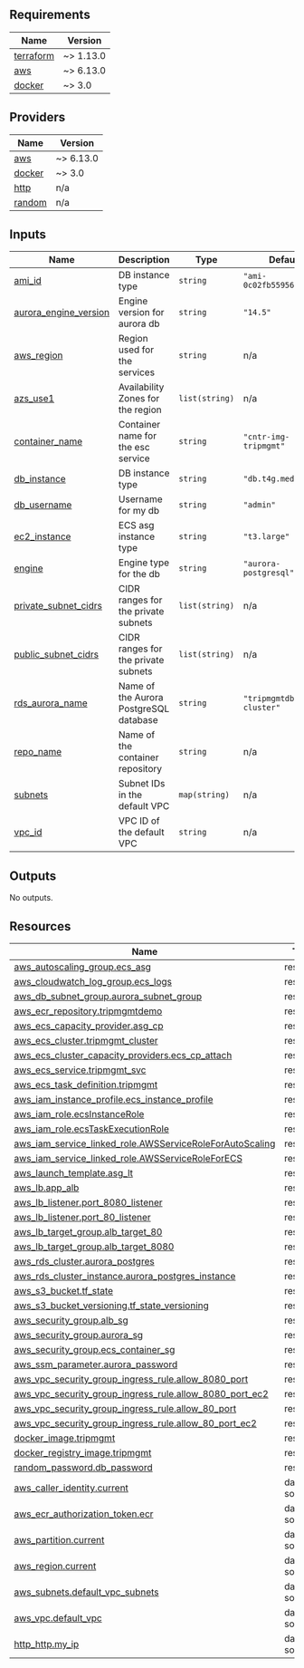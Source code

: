 <!-- BEGIN_TF_DOCS -->


## Requirements

| Name | Version |
|------|---------|
| <a name="requirement_terraform"></a> [terraform](#requirement\_terraform) | ~> 1.13.0 |
| <a name="requirement_aws"></a> [aws](#requirement\_aws) | ~> 6.13.0 |
| <a name="requirement_docker"></a> [docker](#requirement\_docker) | ~> 3.0 |

## Providers

| Name | Version |
|------|---------|
| <a name="provider_aws"></a> [aws](#provider\_aws) | ~> 6.13.0 |
| <a name="provider_docker"></a> [docker](#provider\_docker) | ~> 3.0 |
| <a name="provider_http"></a> [http](#provider\_http) | n/a |
| <a name="provider_random"></a> [random](#provider\_random) | n/a |

## Inputs

| Name | Description | Type | Default | Required |
|------|-------------|------|---------|:--------:|
| <a name="input_ami_id"></a> [ami\_id](#input\_ami\_id) | DB instance type | `string` | `"ami-0c02fb55956c7d316"` | no |
| <a name="input_aurora_engine_version"></a> [aurora\_engine\_version](#input\_aurora\_engine\_version) | Engine version for aurora db | `string` | `"14.5"` | no |
| <a name="input_aws_region"></a> [aws\_region](#input\_aws\_region) | Region used for the services | `string` | n/a | yes |
| <a name="input_azs_use1"></a> [azs\_use1](#input\_azs\_use1) | Availability Zones for the region | `list(string)` | n/a | yes |
| <a name="input_container_name"></a> [container\_name](#input\_container\_name) | Container name for the esc service | `string` | `"cntr-img-tripmgmt"` | no |
| <a name="input_db_instance"></a> [db\_instance](#input\_db\_instance) | DB instance type | `string` | `"db.t4g.medium"` | no |
| <a name="input_db_username"></a> [db\_username](#input\_db\_username) | Username for my db | `string` | `"admin"` | no |
| <a name="input_ec2_instance"></a> [ec2\_instance](#input\_ec2\_instance) | ECS asg instance type | `string` | `"t3.large"` | no |
| <a name="input_engine"></a> [engine](#input\_engine) | Engine type for the db | `string` | `"aurora-postgresql"` | no |
| <a name="input_private_subnet_cidrs"></a> [private\_subnet\_cidrs](#input\_private\_subnet\_cidrs) | CIDR ranges for the private subnets | `list(string)` | n/a | yes |
| <a name="input_public_subnet_cidrs"></a> [public\_subnet\_cidrs](#input\_public\_subnet\_cidrs) | CIDR ranges for the private subnets | `list(string)` | n/a | yes |
| <a name="input_rds_aurora_name"></a> [rds\_aurora\_name](#input\_rds\_aurora\_name) | Name of the Aurora PostgreSQL database | `string` | `"tripmgmtdb-cluster"` | no |
| <a name="input_repo_name"></a> [repo\_name](#input\_repo\_name) | Name of the container repository | `string` | n/a | yes |
| <a name="input_subnets"></a> [subnets](#input\_subnets) | Subnet IDs in the default VPC | `map(string)` | n/a | yes |
| <a name="input_vpc_id"></a> [vpc\_id](#input\_vpc\_id) | VPC ID of the default VPC | `string` | n/a | yes |

## Outputs

No outputs.

## Resources

| Name | Type |
|------|------|
| [aws_autoscaling_group.ecs_asg](https://registry.terraform.io/providers/hashicorp/aws/latest/docs/resources/autoscaling_group) | resource |
| [aws_cloudwatch_log_group.ecs_logs](https://registry.terraform.io/providers/hashicorp/aws/latest/docs/resources/cloudwatch_log_group) | resource |
| [aws_db_subnet_group.aurora_subnet_group](https://registry.terraform.io/providers/hashicorp/aws/latest/docs/resources/db_subnet_group) | resource |
| [aws_ecr_repository.tripmgmtdemo](https://registry.terraform.io/providers/hashicorp/aws/latest/docs/resources/ecr_repository) | resource |
| [aws_ecs_capacity_provider.asg_cp](https://registry.terraform.io/providers/hashicorp/aws/latest/docs/resources/ecs_capacity_provider) | resource |
| [aws_ecs_cluster.tripmgmt_cluster](https://registry.terraform.io/providers/hashicorp/aws/latest/docs/resources/ecs_cluster) | resource |
| [aws_ecs_cluster_capacity_providers.ecs_cp_attach](https://registry.terraform.io/providers/hashicorp/aws/latest/docs/resources/ecs_cluster_capacity_providers) | resource |
| [aws_ecs_service.tripmgmt_svc](https://registry.terraform.io/providers/hashicorp/aws/latest/docs/resources/ecs_service) | resource |
| [aws_ecs_task_definition.tripmgmt](https://registry.terraform.io/providers/hashicorp/aws/latest/docs/resources/ecs_task_definition) | resource |
| [aws_iam_instance_profile.ecs_instance_profile](https://registry.terraform.io/providers/hashicorp/aws/latest/docs/resources/iam_instance_profile) | resource |
| [aws_iam_role.ecsInstanceRole](https://registry.terraform.io/providers/hashicorp/aws/latest/docs/resources/iam_role) | resource |
| [aws_iam_role.ecsTaskExecutionRole](https://registry.terraform.io/providers/hashicorp/aws/latest/docs/resources/iam_role) | resource |
| [aws_iam_service_linked_role.AWSServiceRoleForAutoScaling](https://registry.terraform.io/providers/hashicorp/aws/latest/docs/resources/iam_service_linked_role) | resource |
| [aws_iam_service_linked_role.AWSServiceRoleForECS](https://registry.terraform.io/providers/hashicorp/aws/latest/docs/resources/iam_service_linked_role) | resource |
| [aws_launch_template.asg_lt](https://registry.terraform.io/providers/hashicorp/aws/latest/docs/resources/launch_template) | resource |
| [aws_lb.app_alb](https://registry.terraform.io/providers/hashicorp/aws/latest/docs/resources/lb) | resource |
| [aws_lb_listener.port_8080_listener](https://registry.terraform.io/providers/hashicorp/aws/latest/docs/resources/lb_listener) | resource |
| [aws_lb_listener.port_80_listener](https://registry.terraform.io/providers/hashicorp/aws/latest/docs/resources/lb_listener) | resource |
| [aws_lb_target_group.alb_target_80](https://registry.terraform.io/providers/hashicorp/aws/latest/docs/resources/lb_target_group) | resource |
| [aws_lb_target_group.alb_target_8080](https://registry.terraform.io/providers/hashicorp/aws/latest/docs/resources/lb_target_group) | resource |
| [aws_rds_cluster.aurora_postgres](https://registry.terraform.io/providers/hashicorp/aws/latest/docs/resources/rds_cluster) | resource |
| [aws_rds_cluster_instance.aurora_postgres_instance](https://registry.terraform.io/providers/hashicorp/aws/latest/docs/resources/rds_cluster_instance) | resource |
| [aws_s3_bucket.tf_state](https://registry.terraform.io/providers/hashicorp/aws/latest/docs/resources/s3_bucket) | resource |
| [aws_s3_bucket_versioning.tf_state_versioning](https://registry.terraform.io/providers/hashicorp/aws/latest/docs/resources/s3_bucket_versioning) | resource |
| [aws_security_group.alb_sg](https://registry.terraform.io/providers/hashicorp/aws/latest/docs/resources/security_group) | resource |
| [aws_security_group.aurora_sg](https://registry.terraform.io/providers/hashicorp/aws/latest/docs/resources/security_group) | resource |
| [aws_security_group.ecs_container_sg](https://registry.terraform.io/providers/hashicorp/aws/latest/docs/resources/security_group) | resource |
| [aws_ssm_parameter.aurora_password](https://registry.terraform.io/providers/hashicorp/aws/latest/docs/resources/ssm_parameter) | resource |
| [aws_vpc_security_group_ingress_rule.allow_8080_port](https://registry.terraform.io/providers/hashicorp/aws/latest/docs/resources/vpc_security_group_ingress_rule) | resource |
| [aws_vpc_security_group_ingress_rule.allow_8080_port_ec2](https://registry.terraform.io/providers/hashicorp/aws/latest/docs/resources/vpc_security_group_ingress_rule) | resource |
| [aws_vpc_security_group_ingress_rule.allow_80_port](https://registry.terraform.io/providers/hashicorp/aws/latest/docs/resources/vpc_security_group_ingress_rule) | resource |
| [aws_vpc_security_group_ingress_rule.allow_80_port_ec2](https://registry.terraform.io/providers/hashicorp/aws/latest/docs/resources/vpc_security_group_ingress_rule) | resource |
| [docker_image.tripmgmt](https://registry.terraform.io/providers/kreuzwerker/docker/latest/docs/resources/image) | resource |
| [docker_registry_image.tripmgmt](https://registry.terraform.io/providers/kreuzwerker/docker/latest/docs/resources/registry_image) | resource |
| [random_password.db_password](https://registry.terraform.io/providers/hashicorp/random/latest/docs/resources/password) | resource |
| [aws_caller_identity.current](https://registry.terraform.io/providers/hashicorp/aws/latest/docs/data-sources/caller_identity) | data source |
| [aws_ecr_authorization_token.ecr](https://registry.terraform.io/providers/hashicorp/aws/latest/docs/data-sources/ecr_authorization_token) | data source |
| [aws_partition.current](https://registry.terraform.io/providers/hashicorp/aws/latest/docs/data-sources/partition) | data source |
| [aws_region.current](https://registry.terraform.io/providers/hashicorp/aws/latest/docs/data-sources/region) | data source |
| [aws_subnets.default_vpc_subnets](https://registry.terraform.io/providers/hashicorp/aws/latest/docs/data-sources/subnets) | data source |
| [aws_vpc.default_vpc](https://registry.terraform.io/providers/hashicorp/aws/latest/docs/data-sources/vpc) | data source |
| [http_http.my_ip](https://registry.terraform.io/providers/hashicorp/http/latest/docs/data-sources/http) | data source |
<!-- END_TF_DOCS -->
